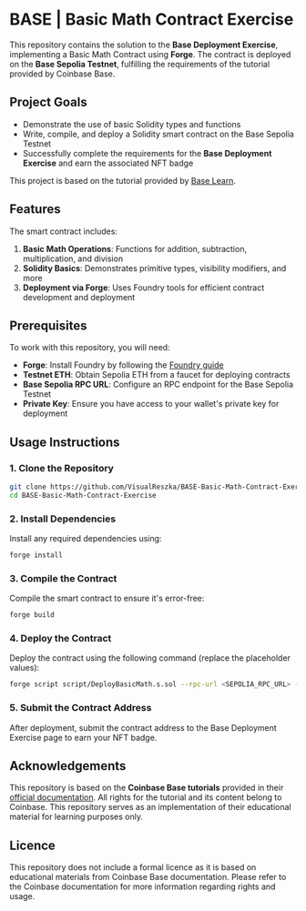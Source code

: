 # BASE | Basic Math Contract Exercise

This repository contains the solution to the **Base Deployment Exercise**, implementing a Basic Math Contract using **Forge**. The contract is deployed on the **Base Sepolia Testnet**, fulfilling the requirements of the tutorial provided by Coinbase Base.

## Project Goals

- Demonstrate the use of basic Solidity types and functions
- Write, compile, and deploy a Solidity smart contract on the Base Sepolia Testnet
- Successfully complete the requirements for the **Base Deployment Exercise** and earn the associated NFT badge

This project is based on the tutorial provided by [Base Learn](https://docs.base.org/base-learn/docs/deployment-to-testnet/deployment-to-testnet-exercise/).

## Features

The smart contract includes:

1. **Basic Math Operations**: Functions for addition, subtraction, multiplication, and division
2. **Solidity Basics**: Demonstrates primitive types, visibility modifiers, and more
3. **Deployment via Forge**: Uses Foundry tools for efficient contract development and deployment

## Prerequisites

To work with this repository, you will need:

- **Forge**: Install Foundry by following the [Foundry guide](https://book.getfoundry.sh/getting-started/installation)
- **Testnet ETH**: Obtain Sepolia ETH from a faucet for deploying contracts
- **Base Sepolia RPC URL**: Configure an RPC endpoint for the Base Sepolia Testnet
- **Private Key**: Ensure you have access to your wallet's private key for deployment

## Usage Instructions

### 1. Clone the Repository

```bash
git clone https://github.com/VisualReszka/BASE-Basic-Math-Contract-Exercise.git
cd BASE-Basic-Math-Contract-Exercise
```

### 2. Install Dependencies

Install any required dependencies using:

```bash
forge install
```

### 3. Compile the Contract

Compile the smart contract to ensure it's error-free:

```bash
forge build
```

### 4. Deploy the Contract

Deploy the contract using the following command (replace the placeholder values):

```bash
forge script script/DeployBasicMath.s.sol --rpc-url <SEPOLIA_RPC_URL> --private-key <YOUR_PRIVATE_KEY> --broadcast
```

### 5. Submit the Contract Address

After deployment, submit the contract address to the Base Deployment Exercise page to earn your NFT badge.

## Acknowledgements

This repository is based on the **Coinbase Base tutorials** provided in their [official documentation](https://docs.base.org/). All rights for the tutorial and its content belong to Coinbase. This repository serves as an implementation of their educational material for learning purposes only.

## Licence

This repository does not include a formal licence as it is based on educational materials from Coinbase Base documentation. Please refer to the Coinbase documentation for more information regarding rights and usage.
